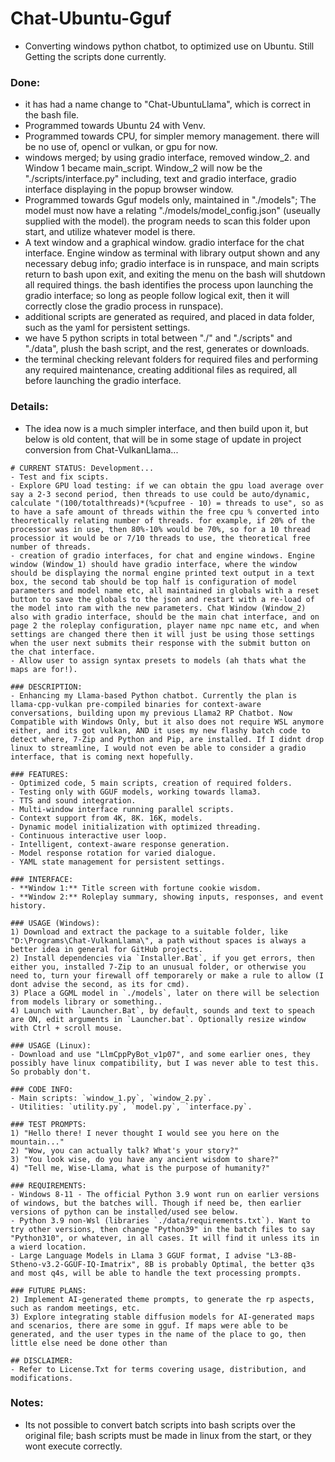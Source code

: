 # Chat-Ubuntu-Gguf
- Converting windows python chatbot, to optimized use on Ubuntu. Still Getting the scripts done currently.

### Done:
- it has had a name change to "Chat-UbuntuLlama", which is correct in the bash file.
- Programmed towards Ubuntu 24 with Venv.
- Programmed towards CPU, for simpler memory management. there will be no use of, opencl or vulkan, or gpu for now.
- windows merged; by using gradio interface, removed window_2. and Window 1 became main_script. Window_2 will now be the "./scripts/interface.py" including, text and gradio interface, gradio interface displaying in the popup browser window.
- Programmed towards Gguf models only, maintained in "./models"; The model must now have a relating "./models/model_config.json" (useually supplied with the model). the program needs to scan this folder upon start, and utilize whatever model is there.
- A text window and a graphical window. gradio interface for the chat interface. Engine window as terminal with library output shown and any necessary debug info; gradio interface is in runspace, and main scripts return to bash upon exit, and exiting the menu on the bash will shutdown all required things. the bash identifies the process upon launching the gradio interface; so long as people follow logical exit, then it will correctly close the gradio process in runspace). 
- additional scripts are generated as required, and placed in data folder, such as the yaml for persistent settings.
- we have 5 python scripts in total between "./" and "./scripts" and "./data", plush the bash script, and the rest, generates or downloads.
- the terminal checking relevant folders for required files and performing any required maintenance, creating additional files as required, all before launching the gradio interface.

### Details:
- The idea now is a much simpler interface, and then build upon it, but below is old content, that will be in some stage of update in project conversion from Chat-VulkanLlama...
```
# CURRENT STATUS: Development... 
- Test and fix scipts.
- Explore GPU load testing: if we can obtain the gpu load average over say a 2-3 second period, then threads to use could be auto/dynamic, calculate "(100/totalthreads)*(%cpufree - 10) = threads to use", so as to have a safe amount of threads within the free cpu % converted into theoretically relating number of threads. for example, if 20% of the processor was in use, then 80%-10% would be 70%, so for a 10 thread processior it would be or 7/10 threads to use, the theoretical free number of threads.
- creation of gradio interfaces, for chat and engine windows. Engine window (Window_1) should have gradio interface, where the window should be displaying the normal engine printed text output in a text box, the second tab should be top half is configuration of model parameters and model name etc, all maintained in globals with a reset button to save the globals to the json and restart with a re-load of the model into ram with the new parameters. Chat Window (Window_2) also with gradio interface, should be the main chat interface, and on page 2 the roleplay configuration, player name npc name etc, and when settings are changed there then it will just be using those settings when the user next submits their response with the submit button on the chat interface. 
- Allow user to assign syntax presets to models (ah thats what the maps are for!).

### DESCRIPTION:
- Enhancing my Llama-based Python chatbot. Currently the plan is llama-cpp-vulkan pre-compiled binaries for context-aware conversations, building upon my previous Llama2 RP Chatbot. Now Compatible with Windows Only, but it also does not require WSL anymore either, and its got vulkan, AND it uses my new flashy batch code to detect where, 7-Zip and Python and Pip, are installed. If I didnt drop linux to streamline, I would not even be able to consider a gradio interface, that is coming next hopefully.

### FEATURES:
- Optimized code, 5 main scripts, creation of required folders.
- Testing only with GGUF models, working towards llama3.
- TTS and sound integration.
- Multi-window interface running parallel scripts.
- Context support from 4K, 8K. 16K, models.
- Dynamic model initialization with optimized threading.
- Continuous interactive user loop.
- Intelligent, context-aware response generation.
- Model response rotation for varied dialogue.
- YAML state management for persistent settings.

### INTERFACE:
- **Window 1:** Title screen with fortune cookie wisdom.
- **Window 2:** Roleplay summary, showing inputs, responses, and event history.

### USAGE (Windows):
1) Download and extract the package to a suitable folder, like "D:\Programs\Chat-VulkanLlama\", a path without spaces is always a better idea in general for GitHub projects.
2) Install dependencies via `Installer.Bat`, if you get errors, then either you, installed 7-Zip to an unusual folder, or otherwise you need to, turn your firewall off temporarely or make a rule to allow (I dont advise the second, as its for cmd).
3) Place a GGML model in `./models`, later on there will be selection from models library or something.. 
4) Launch with `Launcher.Bat`, by default, sounds and text to speach are ON, edit arguments in `Launcher.bat`. Optionally resize window with Ctrl + scroll mouse.

### USAGE (Linux):
- Download and use "LlmCppPyBot_v1p07", and some earlier ones, they possibly have linux compatibility, but I was never able to test this. So probably don't.

### CODE INFO:
- Main scripts: `window_1.py`, `window_2.py`.
- Utilities: `utility.py`, `model.py`, `interface.py`.

### TEST PROMPTS:
1) "Hello there! I never thought I would see you here on the mountain..."
2) "Wow, you can actually talk? What's your story?"
3) "You look wise, do you have any ancient wisdom to share?"
4) "Tell me, Wise-Llama, what is the purpose of humanity?"

### REQUIREMENTS:
- Windows 8-11 - The official Python 3.9 wont run on earlier versions of windows, but the batches will. Though if need be, then earlier versions of python can be installed/used see below.
- Python 3.9 non-Wsl (libraries `./data/requirements.txt`). Want to try other versions, then change "Python39" in the batch files to say "Python310", or whatever, in all cases. It will find it unless its in a wierd location.
- Large Language Models in Llama 3 GGUF format, I advise "L3-8B-Stheno-v3.2-GGUF-IQ-Imatrix", 8B is probably Optimal, the better q3s and most q4s, will be able to handle the text processing prompts.

### FUTURE PLANS:
2) Implement AI-generated theme prompts, to generate the rp aspects, such as random meetings, etc.
3) Explore integrating stable diffusion models for AI-generated maps and scenarios, there are some in gguf. If maps were able to be generated, and the user types in the name of the place to go, then little else need be done other than 

## DISCLAIMER:
- Refer to License.Txt for terms covering usage, distribution, and modifications.
```

### Notes:
- Its not possible to convert batch scripts into bash scripts over the original file; bash scripts must be made in linux from the start, or they wont execute correctly.
